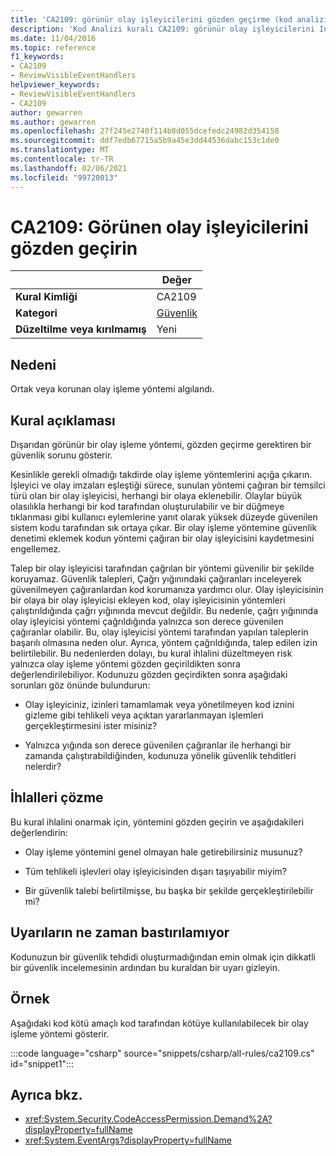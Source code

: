 ```yaml
---
title: 'CA2109: görünür olay işleyicilerini gözden geçirme (kod analizi)'
description: 'Kod Analizi kuralı CA2109: görünür olay işleyicilerini Inceleme hakkında bilgi edinin'
ms.date: 11/04/2016
ms.topic: reference
f1_keywords:
- CA2109
- ReviewVisibleEventHandlers
helpviewer_keywords:
- ReviewVisibleEventHandlers
- CA2109
author: gewarren
ms.author: gewarren
ms.openlocfilehash: 27f245e2740f114b8d055dcefedc24982d354158
ms.sourcegitcommit: ddf7edb67715a5b9a45e3dd44536dabc153c1de0
ms.translationtype: MT
ms.contentlocale: tr-TR
ms.lasthandoff: 02/06/2021
ms.locfileid: "99720013"
---
```

# <a name="ca2109-review-visible-event-handlers"></a>CA2109: Görünen olay işleyicilerini gözden geçirin

| | Değer |
|-|-|
| **Kural Kimliği** |CA2109|
| **Kategori** |[Güvenlik](security-warnings.md)|
| **Düzeltilme veya kırılmamış** |Yeni|

## <a name="cause"></a>Nedeni

Ortak veya korunan olay işleme yöntemi algılandı.

## <a name="rule-description"></a>Kural açıklaması

Dışarıdan görünür bir olay işleme yöntemi, gözden geçirme gerektiren bir güvenlik sorunu gösterir.

Kesinlikle gerekli olmadığı takdirde olay işleme yöntemlerini açığa çıkarın. İşleyici ve olay imzaları eşleştiği sürece, sunulan yöntemi çağıran bir temsilci türü olan bir olay işleyicisi, herhangi bir olaya eklenebilir. Olaylar büyük olasılıkla herhangi bir kod tarafından oluşturulabilir ve bir düğmeye tıklanması gibi kullanıcı eylemlerine yanıt olarak yüksek düzeyde güvenilen sistem kodu tarafından sık ortaya çıkar. Bir olay işleme yöntemine güvenlik denetimi eklemek kodun yöntemi çağıran bir olay işleyicisini kaydetmesini engellemez.

Talep bir olay işleyicisi tarafından çağrılan bir yöntemi güvenilir bir şekilde koruyamaz. Güvenlik talepleri, Çağrı yığınındaki çağıranları inceleyerek güvenilmeyen çağıranlardan kod korumanıza yardımcı olur. Olay işleyicisinin bir olaya bir olay işleyicisi ekleyen kod, olay işleyicisinin yöntemleri çalıştırıldığında çağrı yığınında mevcut değildir. Bu nedenle, çağrı yığınında olay işleyicisi yöntemi çağrıldığında yalnızca son derece güvenilen çağıranlar olabilir. Bu, olay işleyicisi yöntemi tarafından yapılan taleplerin başarılı olmasına neden olur. Ayrıca, yöntem çağrıldığında, talep edilen izin belirtilebilir. Bu nedenlerden dolayı, bu kural ihlalini düzeltmeyen risk yalnızca olay işleme yöntemi gözden geçirildikten sonra değerlendirilebiliyor. Kodunuzu gözden geçirdikten sonra aşağıdaki sorunları göz önünde bulundurun:

- Olay işleyiciniz, izinleri tamamlamak veya yönetilmeyen kod iznini gizleme gibi tehlikeli veya açıktan yararlanmayan işlemleri gerçekleştirmesini ister misiniz?

- Yalnızca yığında son derece güvenilen çağıranlar ile herhangi bir zamanda çalıştırabildiğinden, kodunuza yönelik güvenlik tehditleri nelerdir?

## <a name="how-to-fix-violations"></a>İhlalleri çözme

Bu kural ihlalini onarmak için, yöntemini gözden geçirin ve aşağıdakileri değerlendirin:

- Olay işleme yöntemini genel olmayan hale getirebilirsiniz musunuz?

- Tüm tehlikeli işlevleri olay işleyicisinden dışarı taşıyabilir miyim?

- Bir güvenlik talebi belirtilmişse, bu başka bir şekilde gerçekleştirilebilir mi?

## <a name="when-to-suppress-warnings"></a>Uyarıların ne zaman bastırılamıyor

Kodunuzun bir güvenlik tehdidi oluşturmadığından emin olmak için dikkatli bir güvenlik incelemesinin ardından bu kuraldan bir uyarı gizleyin.

## <a name="example"></a>Örnek

Aşağıdaki kod kötü amaçlı kod tarafından kötüye kullanılabilecek bir olay işleme yöntemi gösterir.

:::code language="csharp" source="snippets/csharp/all-rules/ca2109.cs" id="snippet1":::

## <a name="see-also"></a>Ayrıca bkz.

- <xref:System.Security.CodeAccessPermission.Demand%2A?displayProperty=fullName>
- <xref:System.EventArgs?displayProperty=fullName>
